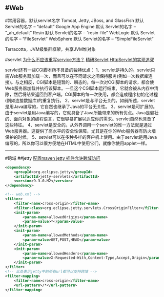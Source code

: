 #Web
---
#常用容器，默认servlet名字
Tomcat, Jetty, JBoss, and GlassFish 默认 Servlet的名字 – “default”
Google App Engine 默认 Servlet的名字 – “_ah_default”
Resin 默认 Servlet的名字 – “resin-file”
WebLogic 默认 Servlet的名字 – “FileServlet”
WebSphere 默认 Servlet的名字 – “SimpleFileServlet”

Terracotta，JVM级集群框架，共享JVM堆对象

#servlet
[为什么不应该重写service方法？](http://my.oschina.net/dtkking/blog/89443)
[精研Servlet,HttpServlet的实现追究](http://my.oschina.net/zhaoqian/blog/94670)

servlet还有一些CGI脚本所不具备的独特优点：
1、servlet是持久的。servlet只需Web服务器加载一次，而且可以在不同请求之间保持服务(例如一次数据库连接)。与之相反，CGI脚本是短暂的、瞬态的。每一次对CGI脚本的请求，都会使Web服务器加载并执行该脚本。一旦这个CGI脚本运行结束，它就会被从内存中清除，然后将结果返回到客户端。CGI脚本的每一次使用，都会造成程序初始化过程(例如连接数据库)的重复执行。
2、servlet是与平台无关的。如前所述，servlet是用Java编写的，它自然也继承了Java的平台无关性。
3、servlet是可扩展的。由于servlet是用Java编写的，它就具备了Java所能带来的所有优点。Java是健壮的、面向对象的编程语言，它很容易扩展以适应你的需求。servlet自然也具备了这些特征。
4、servlet是安全的。从外界调用一个servlet的惟一方法就是通过Web服务器。这提供了高水平的安全性保障，尤其是在你的Web服务器有防火墙保护的时候。
5、setvlet可以在多种多样的客户机上使用。由于servlet是用Java编写的，所以你可以很方便地在HTML中使用它们，就像你使用applet一样。


----
#跨域
##jetty
[配置maven jetty 插件允许跨域访问](http://blog.csdn.net/sd4015700/article/details/49852453)
```xml
<dependency>  
    <groupId>org.eclipse.jetty</groupId>  
    <artifactId>jetty-servlets</artifactId>  
    <version>9.3.0.M2</version>  
</dependency>  
```

```xml
<!-- web.xml -->
<filter>  
    <filter-name>cross-origin</filter-name>  
    <filter-class>org.eclipse.jetty.servlets.CrossOriginFilter</filter-class>  
    <init-param>  
        <param-name>allowedOrigins</param-name>  
        <param-value>*</param-value>  
    </init-param>  
    <init-param>  
        <param-name>allowedMethods</param-name>  
        <param-value>GET,POST,HEAD</param-value>  
    </init-param>  
    <init-param>  
        <param-name>allowedHeaders</param-name>  
        <param-value>X-Requested-With,Content-Type,Accept,Origin</param-value>  
    </init-param>  
</filter>  
<!-- 此处表示jetty中的所有url都可以支持跨域 -->  
<filter-mapping>  
    <filter-name>cross-origin</filter-name>  
    <url-pattern>/*</url-pattern>  
</filter-mapping>
```
